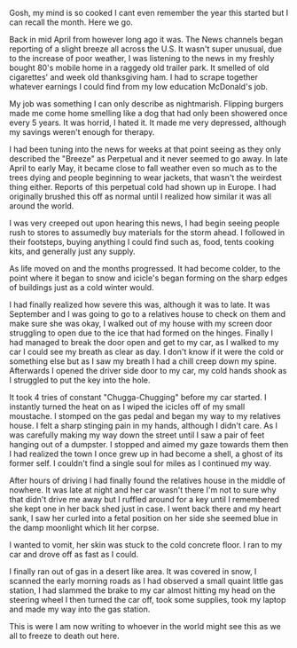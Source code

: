 Gosh, my mind is so cooked I cant even remember the year this started but I can recall the month. Here we go.

Back in mid April from however long ago it was. The News channels began reporting of a slight breeze all across the U.S. It wasn't super unusual, due to the increase of poor weather, I was listening to the news in my freshly bought 80's mobile home in a raggedy old trailer park. It smelled of old cigarettes' and week old thanksgiving ham. I had to scrape together whatever earnings I could find from my low education McDonald's job.

My job was something I can only describe as nightmarish. Flipping burgers made me come home smelling like a dog that had only been showered once every 5 years. It was horrid, I hated it. It made me very depressed, although my savings weren't enough for therapy.

I had been tuning into the news for weeks at that point seeing as they only described the "Breeze" as Perpetual and it never seemed to go away. In late April to early May, it became close to fall weather even so much as to the trees dying and people beginning to wear jackets, that wasn't the weirdest thing either. Reports of this perpetual cold had shown up in Europe. I had originally brushed this off as normal until I realized how similar it was all around the world.

I was very creeped out upon hearing this news, I had begin seeing people rush to stores to assumedly buy materials for the storm ahead. I followed in their footsteps, buying anything I could find such as, food, tents cooking kits, and generally just any supply.

As life moved on and the months progressed. It had become colder, to the point where it began to snow and icicle's began forming on the sharp edges of buildings just as a cold winter would.

I had finally realized how severe this was, although it was to late. It was September and I was going to go to a relatives house to check on them and make sure she was okay, I walked out of my house with my screen door struggling to open due to the ice that had formed on the hinges. Finally I had managed to break the door open and get to my car, as I walked to my car I could see my breath as clear as day. I don't know if it were the cold or something else but as I saw my breath I had a chill creep down my spine. Afterwards I opened the driver side door to my car, my cold hands shook as I struggled to put the key into the hole.

It took 4 tries of constant "Chugga-Chugging"  before my car started. I instantly turned the heat on as I wiped the icicles off of my small moustache. I stomped on the gas pedal and began my way to my relatives house. I felt a sharp stinging pain in my hands, although I didn't care. As I was carefully making my way down the street until I saw a pair of feet hanging out of a dumpster. I stopped and aimed my gaze towards them then I had realized the town I once grew up in had become a shell, a ghost of its former self. I couldn't find a single soul for miles as I continued my way.

After hours of driving I had finally found the relatives house in the middle of nowhere. It was late at night and her car wasn't there I'm not to sure why that didn't drive me away but I ruffled around for a key until I remembered she kept one in her back shed just in case. I went back there and my heart sank, I saw her curled into a fetal position on her side she seemed blue in the damp moonlight which lit her corpse.

I wanted to vomit, her skin was stuck to the cold concrete floor. I ran to my car and drove off as fast as I could.

I finally ran out of gas in a desert like area. It was covered in snow, I scanned the early morning roads as I had observed a small quaint little gas station, I had slammed the brake to my car almost hitting my head on the steering wheel I then turned the car off, took some supplies, took my laptop and made my way into the gas station.

This is were I am now writing to whoever in the world might see this as we all to freeze to death out here.